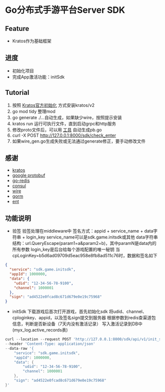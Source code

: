 # Go分布式手游平台Server SDK

## Feature

- Kratos作为基础框架

## 进度

- 初始化项目
- 完成App激活功能：initSdk

## Tutorial

1. 按照 [Kratos官方初始化](https://go-kratos.dev/docs/getting-started/start/) 方式安装kratos/v2
2. go mod tidy 整理mod
3. go generate ./...自动生成，如果缺少wire，按照提示安装
4. kratos run 运行可执行文件，直到启动grpc和http服务
5. 修改proto文件后，可以用 [工具](https://go-kratos.dev/docs/getting-started/usage/) 自动生成pb.go
6. curl -X POST http://127.0.0.1:8000/sdk/check_enter
7. 如果wire_gen.go生成失败或无法通过generate修正，要手动修改文件

## 感谢

- [kratos](https://github.com/go-kratos/kratos)
- [google protobuf](https://developers.google.com/protocol-buffers)
- [go-redis](github.com/go-redis/redis/v8)
- [consul](https://github.com/hashicorp/consul)
- [wire](github.com/google/wire)
- [gorm](https://github.com/go-gorm/gorm)
- [ent](https://entgo.io/docs/getting-started)

## 功能说明

- 验签
验签处理在middleware中
签名方式：appid + service_name + data字符串 + login_key
service_name可以是sdk.game.initsdk或其他
data字符串结构：url.QueryEscape(param1=a&param2=b)，其中paramN是data内的所有参数
login_key是后台给每个游戏配置的唯一秘钥
当cpLoginKey=b5d6ad09709d5eac958e8fb8ad511c76时，数据和签名如下

```json
{
  "service": "sdk.game.initsdk",
  "appId": 1000000,
  "data": {
    "udid": "12-34-56-78-9100",
    "channel": 1000001
  },
  "sign": "ad4522e0fcad8c671d679e0e19c75968"
}
```

- initSdk
下载游戏后首次打开游戏，首先初始化sdk
将udid、channel、cploginkey、appid，以及签名sign提交到服务器
根据参数到redis查渠道包信息，判断是否新设备（7天内没有激活记录）
写入激活记录到DB中(myx_log.active_records表)

```go
curl --location --request POST 'http://127.0.0.1:8000/sdk/api/v1/init_sdk' 
--header 'Content-Type: application/json' 
--data-raw '{
    "service": "sdk.game.initsdk",
    "appId": 1000000,
    "data": {
        "udid": "12-34-56-78-9100",
        "channel": 1000001
    },
    "sign": "ad4522e0fcad8c671d679e0e19c75968"
}'
```
